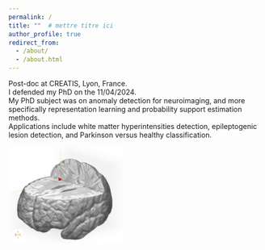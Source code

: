 ```yaml
---
permalink: /
title: ""  # mettre titre ici
author_profile: true
redirect_from: 
  - /about/
  - /about.html
---
```


Post-doc at CREATIS, Lyon, France.  
I defended my PhD on the 11/04/2024.  
My PhD subject was on anomaly detection for neuroimaging, and more specifically representation learning and probability support estimation methods.  
Applications include white matter hyperintensities detection, epileptogenic lesion detection, and Parkinson versus healthy classification.   



<img src="/images/IDA_Pinon_2023_bis.png" height="45%" width="45%"/>

